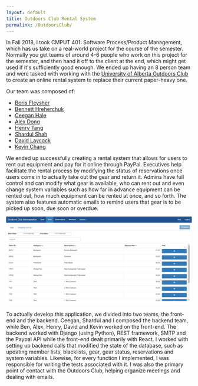 ```yaml
---
layout: default
title: Outdoors Club Rental System
permalink: /OutdoorsClub/
---
```


In Fall 2018, I took CMPUT 401: Software Process/Product Management, which has us take on a real-world project for the course of the semester. Normally you get teams of around 4-6 people who work on this project for the semester, and then hand it off to the client at the end, which might get used if it's sufficiently good enough. We ended up having an 8 person team and were tasked with working with the [University of Alberta Outdoors Club](https://outdoorsclub.ca) to create an online rental system to replace their current paper-heavy one.

Our team was composed of:
* [Boris Fleysher](https://github.com/Struckdown)
* [Bennett Hreherchuk](https://github.com/Hreherch)
* [Ceegan Hale](https://github.com/Perplex)
* [Alex Dong](https://github.com/dong-alex)
* [Henry Tang](https://github.com/Hk-tang)
* [Shardul Shah](https://github.com/shardul-shah)
* [David Laycock](https://github.com/LaycockD)
* [Kevin Chang](https://github.com/hiufungk)

We ended up successfully creating a rental system that allows for users to rent out equipment and pay for it online through PayPal. Executives help facilitate the rental process by modifying the status of reservations once users come in to actually take out the gear and return it. Admins have full control and can modify what gear is available, who can rent out and even change system variables such as how far in advance equipment can be rented out, how much equipment can be rented at once, and so forth. The system also features automatic emails to remind users that gear is to be picked up soon, due soon or overdue.

![Screenshot of Rental Page](/assets/RentalPage.png)

To actually develop this application, we divided into two teams, the front-end and the backend. Ceegan, Shardul and I composed the backend team, while Ben, Alex, Henry, David and Kevin worked on the front-end. The backend worked with Django (using Python), REST framework, SMTP and the Paypal API while the front-end dealt primarily with React. I worked with setting up backend calls that modified the state of the database, such as updating member lists, blacklists, gear, gear status, reservations and system variables. Likewise, for every function I implemented, I was responsible for writing the tests associated with it. I was also the primary point of contact with the Outdoors Club, helping organize meetings and dealing with emails.
